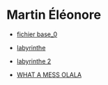 # Martin Éléonore

* [fichier base_0](./base_0.html)

* [labyrinthe](./labyrinthe.html)

* [labyrinthe 2](./labyrinthe2.html)

* [WHAT A MESS OLALA](./what_a_mess.html)
